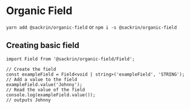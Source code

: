 # Organic Field

`yarn add @sackrin/organic-field` or `npm i -s @sackrin/organic-field`

## Creating basic field

```
import Field from '@sackrin/organic-field/Field';

// Create the field
const exampleField = Field<void | string>('exampleField', 'STRING');
// Add a value to the field
exampleField.value('Johnny');
// Read the value of the field
console.log(exampleField.value());
// outputs Johnny
```
